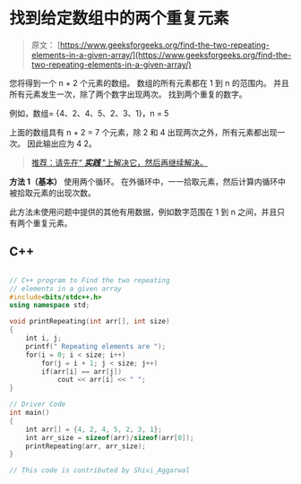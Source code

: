 # 找到给定数组中的两个重复元素

> 原文： [https://www.geeksforgeeks.org/find-the-two-repeating-elements-in-a-given-array/](https://www.geeksforgeeks.org/find-the-two-repeating-elements-in-a-given-array/)

您将得到一个 n + 2 个元素的数组。 数组的所有元素都在 1 到 n 的范围内。 并且所有元素发生一次，除了两个数字出现两次。 找到两个重复的数字。

例如，数组= {4、2、4、5、2、3、1}，n = 5

上面的数组具有 n + 2 = 7 个元素，除 2 和 4 出现两次之外，所有元素都出现一次。 因此输出应为 4 2。

> [推荐：请先在“ ***实践*** ”上解决它，然后再继续解决。](https://practice.geeksforgeeks.org/problems/two-repeated-elements/0)

**方法 1（基本）**
使用两个循环。 在外循环中，一一拾取元素，然后计算内循环中被拾取元素的出现次数。

此方法未使用问题中提供的其他有用数据，例如数字范围在 1 到 n 之间，并且只有两个重复元素。

## C++ 

```cpp

// C++ program to Find the two repeating  
// elements in a given array 
#include<bits/stdc++.h> 
using namespace std; 

void printRepeating(int arr[], int size) 
{ 
    int i, j; 
    printf(" Repeating elements are "); 
    for(i = 0; i < size; i++) 
        for(j = i + 1; j < size; j++) 
        if(arr[i] == arr[j]) 
            cout << arr[i] << " "; 
}  

// Driver Code 
int main() 
{ 
    int arr[] = {4, 2, 4, 5, 2, 3, 1}; 
    int arr_size = sizeof(arr)/sizeof(arr[0]);  
    printRepeating(arr, arr_size); 
} 

// This code is contributed by Shivi_Aggarwal 

```
